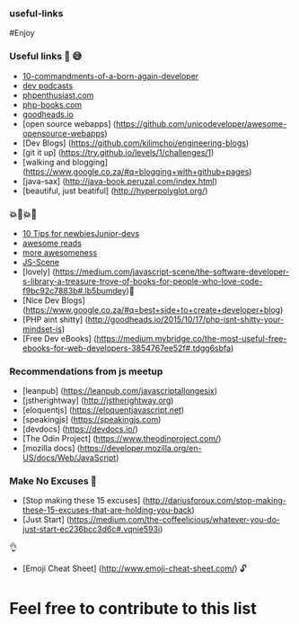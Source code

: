 ### useful-links
#Enjoy

### Useful links :muscle: :sweat_smile:
  * [10-commandments-of-a-born-again-developer](http://goodheads.io/2015/07/26/the-10-commandments-of-a-born-again-developer)
  * [dev podcasts](http://goodheads.io/2016/02/24/how-i-learn-and-keep-up-with-the-tech-times-podcasts)
  * [phpenthusiast.com](http://phpenthusiast.com)
  * [php-books.com](http://php-books.com/)
  * [goodheads.io](http://goodheads.io)
  * [open source webapps] (https://github.com/unicodeveloper/awesome-opensource-webapps)
  * [Dev Blogs] (https://github.com/kilimchoi/engineering-blogs)
  * [git it up] (https://try.github.io/levels/1/challenges/1) 
  * [walking and blogging] (https://www.google.co.za/#q=blogging+with+github+pages)
  * [java-sax] (http://java-book.peruzal.com/index.html)
  * [beautiful, just beatiful] (http://hyperpolyglot.org/)

### :boom::school_satchel::boom::school_satchel:
  * [10 Tips for newbiesJunior-devs](http://goodheads.io/2015/07/09/10-tips-for-newbiesjunior-developers)
  * [awesome reads](https://github.com/bevacqua/reads)
  * [more awesomeness](https://github.com/jlevy/awesome-github)
  * [JS-Scene](https://medium.com/javascript-scene)
  * [lovely] (https://medium.com/javascript-scene/the-software-developer-s-library-a-treasure-trove-of-books-for-people-who-love-code-f9bc92c7883b#.lb5bumdey):strawberry:
  * [Nice Dev Blogs] (https://www.google.co.za/#q=best+side+to+create+developer+blog)
  * [PHP aint shitty] (http://goodheads.io/2015/10/17/php-isnt-shitty-your-mindset-is)
  * [Free Dev eBooks] (https://medium.mybridge.co/the-most-useful-free-ebooks-for-web-developers-3854767ee52f#.tdgg6sbfa)
  
   
### Recommendations from js meetup

  * [leanpub] (https://leanpub.com/javascriptallongesix)
  * [jstherightway] (http://jstherightway.org)
  * [eloquentjs] (https://eloquentjavascript.net)
  * [speakingjs] (https://speakingjs.com)
  * [devdocs] (https://devdocs.io/)
  * [The Odin Project] (https://www.theodinproject.com/)
  * [mozilla docs] (https://developer.mozilla.org/en-US/docs/Web/JavaScript)
  
  ### Make No Excuses :raised_hands:
  * [Stop making these 15 excuses] (http://dariusforoux.com/stop-making-these-15-excuses-that-are-holding-you-back)
  * [Just Start] (https://medium.com/the-coffeelicious/whatever-you-do-just-start-ec236bcc3d6c#.vqnie593i)
  
  :ok_hand:
  * [Emoji Cheat Sheet] (http://www.emoji-cheat-sheet.com/) :unlock:
  
  # Feel free to contribute to this list
